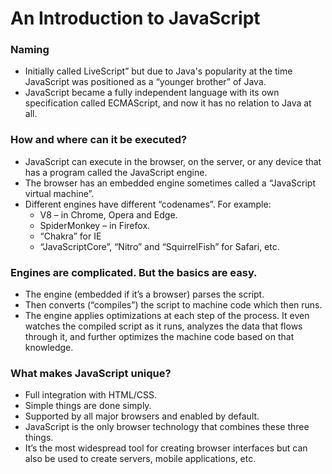 # An Introduction to JavaScript

### Naming
- Initially called LiveScript” but due to Java's popularity at the time JavaScript was positioned as a “younger brother” of Java.
- JavaScript became a fully independent language with its own specification called ECMAScript, and now it has no relation to Java at all.

### How and where can it be executed?
- JavaScript can execute in the browser, on the server, or any device that has a program called the JavaScript engine.
- The browser has an embedded engine sometimes called a “JavaScript virtual machine”.
- Different engines have different “codenames”. For example:
  - V8 – in Chrome, Opera and Edge.
  - SpiderMonkey – in Firefox.
  - “Chakra” for IE
  - “JavaScriptCore”, “Nitro” and “SquirrelFish” for Safari, etc.

### Engines are complicated. But the basics are easy.
- The engine (embedded if it’s a browser) parses the script.
- Then converts (“compiles”) the script to machine code which then runs.
- The engine applies optimizations at each step of the process. It even watches the compiled script as it runs, analyzes the data that flows through it, and further optimizes the machine code based on that knowledge.

### What makes JavaScript unique?

- Full integration with HTML/CSS.
- Simple things are done simply.
- Supported by all major browsers and enabled by default.
- JavaScript is the only browser technology that combines these three things.
- It’s the most widespread tool for creating browser interfaces but can also be used to create servers, mobile applications, etc.
